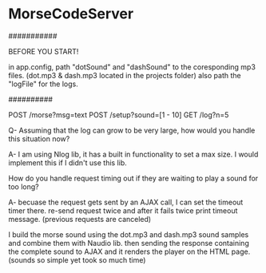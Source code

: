 # MorseCodeServer
###########

BEFORE YOU START!

in app.config, path "dotSound" and "dashSound" to the coresponding mp3 files. (dot.mp3 & dash.mp3 located in the projects folder)
also path the "logFile" for the logs.

##########



POST /morse?msg=text
POST /setup?sound=[1 - 10]
GET /log?n=5

Q- Assuming that the log can grow to be very large, how would you handle this situation now?

A- I am using Nlog lib, it has a built in functionality to set a max size. I would implement this if I didn't use this lib.

How do you handle request timing out if they are waiting to play a sound for too long?

A- becuase the request gets sent by an AJAX call, I can set the timeout timer there.
re-send request twice and after it fails twice print timeout message. (previous requests are canceled)

I build the morse sound using the dot.mp3 and dash.mp3 sound samples and combine them with Naudio lib.
then sending the response containing the complete sound to AJAX and it renders the player on the HTML page. (sounds so simple yet took so much time)

